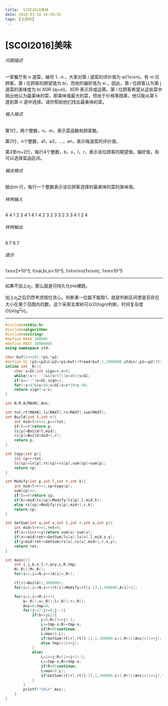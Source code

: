 ```yaml
---
title:  SCOI2016美味
date: 2018-03-18 16:50:55
tags: [主席树]
---
```

# [SCOI2016]美味

###### 问题描述

一家餐厅有 n 道菜，编号 1...n ，大家对第 i 道菜的评价值为 ai(1≤i≤n)。有 m 位顾客，第 i 位顾客的期望值为 bi，而他的偏好值为 xi 。因此，第 i 位顾客认为第 j 道菜的美味度为 bi XOR (aj+xi)，XOR 表示异或运算。第 i 位顾客希望从这些菜中挑出他认为最美味的菜，即美味值最大的菜，但由于价格等因素，他只能从第 li 道到第 ri 道中选择。请你帮助他们找出最美味的菜。

###### 输入格式

第1行，两个整数，n，m，表示菜品数和顾客数。

第2行，n个整数，a1，a2，...，an，表示每道菜的评价值。

第3至m+2行，每行4个整数，b，x，l，r，表示该位顾客的期望值，偏好值，和可以选择菜品区间。

###### 输出格式

输出m 行，每行一个整数表示该位顾客选择的最美味的菜的美味值。

###### 样例输入

4 4
1 2 3 4
1 4 1 4
2 3 2 3
3 2 3 3
4 1 2 4

###### 样例输出

9
7
6
7

###### 提示

1≤n≤2×10^5,
0≤ai,bi,xi<10^5,
1≤li≤ri≤n(1≤i≤m),
1≤m≤10^5

---



如果不加上$a_j$，那么就是可持久化trie裸题。

加上$a_j$之后仍然考虑按位贪心。判断某一位能不能取1，就是判断区间里是否存在大小在某个范围内的数，这个采用主席树可以$O(logn)$判断，时间复杂度$O(nlog^2n)$。



---



```c++
#include<stdio.h>
#include<algorithm>
#include<cstring>
#define MAXN 200005
#define MAXT 10000005
using namespace std;

char buf[1<<20],*p1,*p2;
#define GC (p1==p2&&(p2=(p1=buf)+fread(buf,1,1000000,stdin),p1==p2)?0:*p1++)
inline int _R(){
	char s=GC;int sign=0,v=0;
	while((s!='-')&&(s>57||s<48))s=GC;
	if(s=='-')s=GC,sign=1;
	for(;s>47&&s<58;s=GC)v=v*10+s-48;
	return sign?-v:v;
}

int N,M,A[MAXN],Ans;

int tot,rt[MAXN],ls[MAXT],rs[MAXT],sum[MAXT];
int Build(int l,int r){
	int mid=l+r>>1,p=++tot;
	if(l==r)return p;
	ls[p]=Build(l,mid);
	rs[p]=Build(mid+1,r);
	return p;
}

int Copy(int p){
	int cp=++tot;
	ls[cp]=ls[p];rs[cp]=rs[p];sum[cp]=sum[p];
	return cp;
}

int Modify(int p,int l,int r,int k){
	int mid=l+r>>1,cp=Copy(p);
	sum[cp]++;
	if(l==r)return cp;
	if(k<=mid)ls[cp]=Modify(ls[p],l,mid,k);
	else rs[cp]=Modify(rs[p],mid+1,r,k);
	return cp;
}

int GetSum(int u,int v,int l,int r,int x,int y){
	int mid=l+r>>1,ret=0;
	if(x<=l&&r<=y)return sum[u]-sum[v];
	if(x<=mid)ret+=GetSum(ls[u],ls[v],l,mid,x,y);
	if(y>mid)ret+=GetSum(rs[u],rs[v],mid+1,r,x,y);
	return ret;
}

int main(){
	int i,j,b,x,l,r,qry,L,R,tmp;
	N=_R();M=_R();
	for(i=1;i<=N;i++)A[i]=_R();

	rt[0]=Build(1,300000);
	for(i=1;i<=N;i++)rt[i]=Modify(rt[i-1],1,300000,A[i]+1);

	for(i=1;i<=M;i++){
		b=_R();x=_R();l=_R();r=_R();
		Ans=0;tmp=0;
		for(j=17;j>=0;j--){
			if(b>>j&1){
				L=0;R=(1<<j)-1;
				L+=tmp-x;R+=tmp-x;
				if(R<0)continue;
				L=max(0,L);
				if(GetSum(rt[r],rt[l-1],1,300000,L+1,R+1))Ans|=(1<<j);
				else tmp|=(1<<j);
			}
			else{
				L=1<<j;R=(1<<j+1)-1;
				L+=tmp-x;R+=tmp-x;
				if(R<0)continue;
				L=max(0,L);
				if(GetSum(rt[r],rt[l-1],1,300000,L+1,R+1))Ans|=(1<<j),tmp|=(1<<j);
			}
		}
		printf("%d\n",Ans);
	}
}
```
